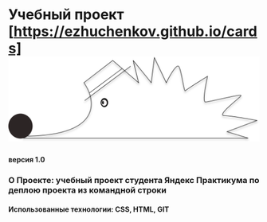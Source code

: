 # Учебный проект [https://ezhuchenkov.github.io/cards] ![alt-текст](https://github.com/ezhuchenkov/ezhuchenkov.github.io/blob/master/%D0%81%D0%B6.svg)
#### версия 1.0
### О Проекте: учебный проект студента Яндекс Практикума по деплою проекта из командной строки
#### Использованные технологии: CSS, HTML, GIT
#####
